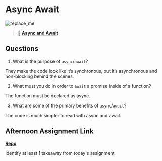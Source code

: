 # Async Await

![replace_me](https://codeworks.blob.core.windows.net/public/assets/img/illustrations/placeholder.svg)

> **📖 [Async and Await](https://codeworksacademy.com/fs-student-guide/resources/wk4/03-Async-Await)**

## Questions

1. What is the purpose of `async`/`await`?

They make the code look like it’s synchronous, but it’s asynchronous and non-blocking behind the scenes.

2. What must you do in order to `await` a promise inside of a function?

The function must be declared as async.

3. What are some of the primary benefits of `async`/`await`?

The code is much simpler to read with async and await.

## Afternoon Assignment Link

**[Repo](https://anastasiiashaynyuk.github.io/Pokedex/)**

Identify at least 1 takeaway from today's assignment
